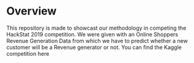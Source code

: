 # Overview
This repository is made to showcast our methodology in competing the HackStat 2019 competition. We were given with an Online Shoppers Revenue Generation Data from which we have to predict whether a new customer will be a Revenue generator or not. You can find the Kaggle competition here
